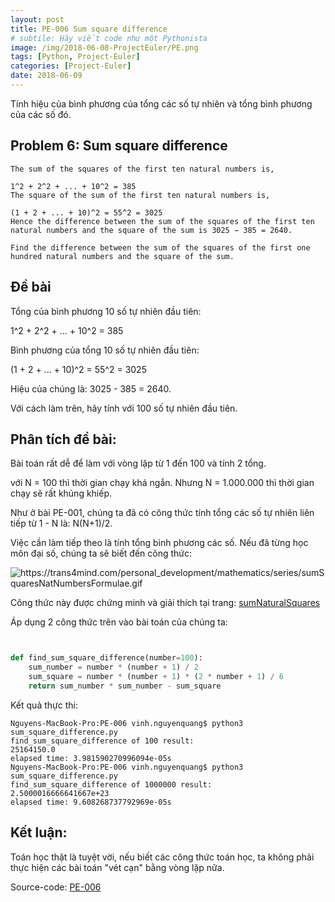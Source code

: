 ```yaml
---
layout: post
title: PE-006 Sum square difference
# subtile: Hãy viết code như một Pythonista
image: /img/2018-06-08-ProjectEuler/PE.png
tags: [Python, Project-Euler]
categories: [Project-Euler]
date: 2018-06-09
---
```

Tính hiệu của bình phương của tổng các số tự nhiên và tổng bình phương của các số đó.

## Problem 6: Sum square difference

```
The sum of the squares of the first ten natural numbers is,

1^2 + 2^2 + ... + 10^2 = 385
The square of the sum of the first ten natural numbers is,

(1 + 2 + ... + 10)^2 = 55^2 = 3025
Hence the difference between the sum of the squares of the first ten natural numbers and the square of the sum is 3025 − 385 = 2640.

Find the difference between the sum of the squares of the first one hundred natural numbers and the square of the sum.
```


## Đề bài
Tổng của bình phương 10 số tự nhiên đầu tiên: 

1^2 + 2^2 + ... + 10^2 = 385

Bình phương của tổng 10 số tự nhiên đầu tiên:

(1 + 2 + ... + 10)^2 = 55^2 = 3025

Hiệu của chúng là: 3025 - 385 = 2640.

Với cách làm trên, hãy tính với 100 số tự nhiên đầu tiên.



## Phân tích đề bài:
Bài toán rất dễ để làm với vòng lặp từ 1 đến 100 và tính 2 tổng.

với N = 100 thì thời gian chạy khá ngắn.
Nhưng N = 1.000.000 thì thời gian chạy sẽ rất khủng khiếp.

Như ở bài PE-001, chúng ta đã có công thức tính tổng các số tự nhiên liên tiếp từ 1 - N là: N(N+1)/2.

Việc cần làm tiếp theo là tính tổng bình phương các số. Nếu đã từng học môn đại số, chúng ta sẽ biết đến công thức:

![https://trans4mind.com/personal_development/mathematics/series/sumSquaresNatNumbersFormulae.gif
](https://trans4mind.com/personal_development/mathematics/series/sumSquaresNatNumbersFormulae.gif)

Công thức này được chứng minh và giải thích tại trang: [sumNaturalSquares](https://trans4mind.com/personal_development/mathematics/series/sumNaturalSquares.htm)


Áp dụng 2 công thức trên vào bài toán của chúng ta:

```Python


def find_sum_square_difference(number=100):
    sum_number = number * (number + 1) / 2
    sum_square = number * (number + 1) * (2 * number + 1) / 6
    return sum_number * sum_number - sum_square

```

Kết quả thực thi:

```
Nguyens-MacBook-Pro:PE-006 vinh.nguyenquang$ python3 sum_square_difference.py
find_sum_square_difference of 100 result:
25164150.0
elapsed time: 3.981590270996094e-05s
Nguyens-MacBook-Pro:PE-006 vinh.nguyenquang$ python3 sum_square_difference.py
find_sum_square_difference of 1000000 result:
2.5000016666641667e+23
elapsed time: 9.608268737792969e-05s

```


## Kết luận:
Toán học thật là tuyệt vời, nếu biết các công thức toán học, ta không phải thực hiện các bài toán "vét cạn" bằng vòng lặp nữa.



Source-code:
[PE-006](https://github.com/quangvinh86/python-projecteuler/tree/master/PE-006)
